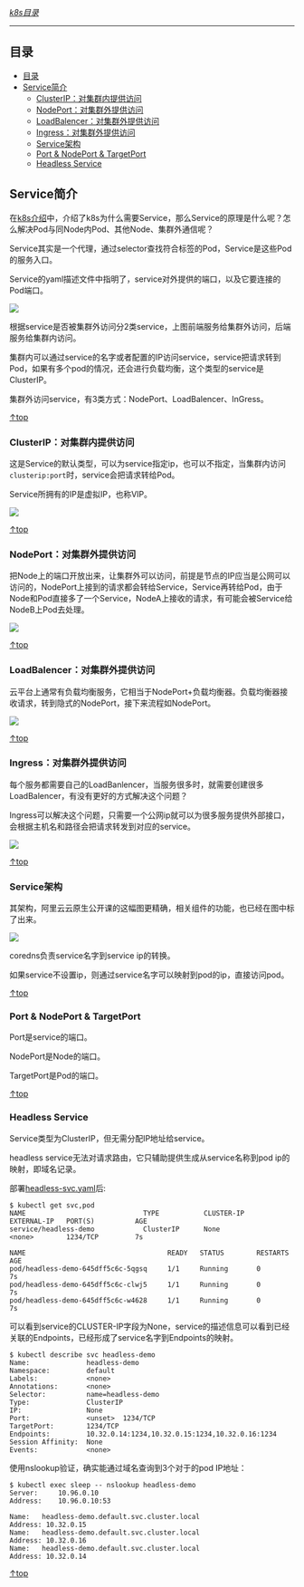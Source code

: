 [*k8s目录*](https://github.com/Shitaibin/notes/tree/master/kubernetes#%E7%9B%AE%E5%BD%95)

----


## 目录
- [目录](#目录)
- [Service简介](#service简介)
  - [ClusterIP：对集群内提供访问](#clusterip对集群内提供访问)
  - [NodePort：对集群外提供访问](#nodeport对集群外提供访问)
  - [LoadBalencer：对集群外提供访问](#loadbalencer对集群外提供访问)
  - [Ingress：对集群外提供访问](#ingress对集群外提供访问)
  - [Service架构](#service架构)
  - [Port & NodePort & TargetPort](#port--nodeport--targetport)
  - [Headless Service](#headless-service)


## Service简介

在[k8s介绍](./03-k8s.md#Service)中，介绍了k8s为什么需要Service，那么Service的原理是什么呢？怎么解决Pod与同Node内Pod、其他Node、集群外通信呢？

Service其实是一个代理，通过selector查找符合标签的Pod，Service是这些Pod的服务入口。

Service的yaml描述文件中指明了，service对外提供的端口，以及它要连接的Pod端口。

![](http://img.lessisbetter.site/k8s-service-real.png)

根据service是否被集群外访问分2类service，上图前端服务给集群外访问，后端服务给集群内访问。

集群内可以通过service的名字或者配置的IP访问service，service把请求转到Pod，如果有多个pod的情况，还会进行负载均衡，这个类型的service是ClusterIP。

集群外访问service，有3类方式：NodePort、LoadBalencer、InGress。

[↑top](#目录)



### ClusterIP：对集群内提供访问

这是Service的默认类型，可以为service指定ip，也可以不指定，当集群内访问`clusterip:port`时，service会把请求转给Pod。

Service所拥有的IP是虚拟IP，也称VIP。

![](http://img.lessisbetter.site/k8s-clusterip.png)

[↑top](#目录)

### NodePort：对集群外提供访问

把Node上的端口开放出来，让集群外可以访问，前提是节点的IP应当是公网可以访问的，NodePort上接到的请求都会转给Service，Service再转给Pod，由于Node和Pod直接多了一个Service，NodeA上接收的请求，有可能会被Service给NodeB上Pod去处理。

![](http://img.lessisbetter.site/k8s-nodeport.png)

[↑top](#目录)

### LoadBalencer：对集群外提供访问

云平台上通常有负载均衡服务，它相当于NodePort+负载均衡器。负载均衡器接收请求，转到隐式的NodePort，接下来流程如NodePort。

![](http://img.lessisbetter.site/k8s-loadbalencer.png)

[↑top](#目录)

### Ingress：对集群外提供访问

每个服务都需要自己的LoadBanlencer，当服务很多时，就需要创建很多LoadBalencer，有没有更好的方式解决这个问题？

Ingress可以解决这个问题，只需要一个公网ip就可以为很多服务提供外部接口，会根据主机名和路径会把请求转发到对应的service。

![](http://img.lessisbetter.site/k8s-ingress.png)

[↑top](#目录)


### Service架构

其架构，阿里云云原生公开课的这幅图更精确，相关组件的功能，也已经在图中标了出来。

![](http://img.lessisbetter.site/k8s-service-arch.png)

coredns负责service名字到service ip的转换。

如果service不设置ip，则通过service名字可以映射到pod的ip，直接访问pod。

[↑top](#目录)

### Port & NodePort & TargetPort

Port是service的端口。

NodePort是Node的端口。

TargetPort是Pod的端口。

[↑top](#目录)

### Headless Service

Service类型为ClusterIP，但无需分配IP地址给service。

headless service无法对请求路由，它只辅助提供生成从service名称到pod ip的映射，即域名记录。

部署[headless-svc.yaml](./examples/04-service/headless/headless-svr.yaml)后:

```
$ kubectl get svc,pod
NAME                             TYPE           CLUSTER-IP       EXTERNAL-IP   PORT(S)          AGE
service/headless-demo            ClusterIP      None             <none>        1234/TCP         7s

NAME                                   READY   STATUS        RESTARTS   AGE
pod/headless-demo-645dff5c6c-5qgsq     1/1     Running       0          7s
pod/headless-demo-645dff5c6c-clwj5     1/1     Running       0          7s
pod/headless-demo-645dff5c6c-w4628     1/1     Running       0          7s
```

可以看到service的CLUSTER-IP字段为None，service的描述信息可以看到已经关联的Endpoints，已经形成了service名字到Endpoints的映射。

```
$ kubectl describe svc headless-demo
Name:              headless-demo
Namespace:         default
Labels:            <none>
Annotations:       <none>
Selector:          name=headless-demo
Type:              ClusterIP
IP:                None
Port:              <unset>  1234/TCP
TargetPort:        1234/TCP
Endpoints:         10.32.0.14:1234,10.32.0.15:1234,10.32.0.16:1234
Session Affinity:  None
Events:            <none>
```

使用nslookup验证，确实能通过域名查询到3个对于的pod IP地址：

```
$ kubectl exec sleep -- nslookup headless-demo
Server:		10.96.0.10
Address:	10.96.0.10:53

Name:	headless-demo.default.svc.cluster.local
Address: 10.32.0.15
Name:	headless-demo.default.svc.cluster.local
Address: 10.32.0.16
Name:	headless-demo.default.svc.cluster.local
Address: 10.32.0.14
```


[↑top](#目录)